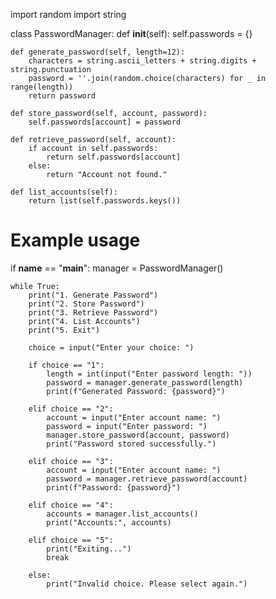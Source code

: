 import random
import string

class PasswordManager:
    def __init__(self):
        self.passwords = {}

    def generate_password(self, length=12):
        characters = string.ascii_letters + string.digits + string.punctuation
        password = ''.join(random.choice(characters) for _ in range(length))
        return password

    def store_password(self, account, password):
        self.passwords[account] = password

    def retrieve_password(self, account):
        if account in self.passwords:
            return self.passwords[account]
        else:
            return "Account not found."

    def list_accounts(self):
        return list(self.passwords.keys())

# Example usage
if __name__ == "__main__":
    manager = PasswordManager()

    while True:
        print("1. Generate Password")
        print("2. Store Password")
        print("3. Retrieve Password")
        print("4. List Accounts")
        print("5. Exit")

        choice = input("Enter your choice: ")

        if choice == "1":
            length = int(input("Enter password length: "))
            password = manager.generate_password(length)
            print(f"Generated Password: {password}")

        elif choice == "2":
            account = input("Enter account name: ")
            password = input("Enter password: ")
            manager.store_password(account, password)
            print("Password stored successfully.")

        elif choice == "3":
            account = input("Enter account name: ")
            password = manager.retrieve_password(account)
            print(f"Password: {password}")

        elif choice == "4":
            accounts = manager.list_accounts()
            print("Accounts:", accounts)

        elif choice == "5":
            print("Exiting...")
            break

        else:
            print("Invalid choice. Please select again.")
